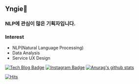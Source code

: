 ## Yngie💬 
### NLP에 관심이 많은 기획자입니다.

### Interest
- NLP(Natural Language Processing)
- Data Analysis
- Service UX Design

[![Tech Blog Badge](http://img.shields.io/badge/-Tech%20blog-black?style=flat-square&logo=github&link=https://yngie-c.github.io/)](https://yngie-c.github.io/)
[![Instagram Badge](http://img.shields.io/badge/Instagram-e4405f?style=flat-square&logo=instagram&link=https://www.instagram.com/yngie_books/)](https://www.instagram.com/yngie_books/)
[![Anurag's github stats](https://github-readme-stats.vercel.app/api?username=Yngie-C)](https://github.com/anuraghazra/github-readme-stats)

[![Hits](https://hits.seeyoufarm.com/api/count/incr/badge.svg?url=https%3A%2F%2Fgithub.com%2FYngie-C)](https://hits.seeyoufarm.com)
